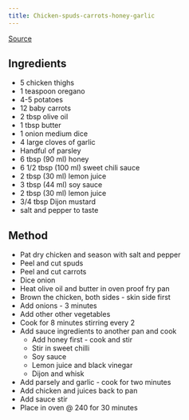 ```yaml
---
title: Chicken-spuds-carrots-honey-garlic
---
```

[Source](https://www.youtube.com/watch?v=IHazc7yxnto)

## Ingredients

- 5 chicken thighs
- 1 teaspoon oregano
- 4-5 potatoes
- 12 baby carrots
- 2 tbsp olive oil
- 1 tbsp butter
- 1 onion medium dice
- 4 large cloves of garlic
- Handful of parsley
- 6 tbsp (90 ml) honey
- 6 1/2 tbsp (100 ml) sweet chili sauce
- 2 tbsp (30 ml) lemon juice
- 3 tbsp (44 ml) soy sauce
- 2 tbsp (30 ml) lemon juice
- 3/4 tbsp Dijon mustard
- salt and pepper to taste

## Method

- Pat dry chicken and season with salt and pepper
- Peel and cut spuds
- Peel and cut carrots
- Dice onion
- Heat olive oil and butter in oven proof fry pan
- Brown the chicken, both sides - skin side first
- Add onions - 3 minutes
- Add other other vegetables
- Cook for 8 minutes stirring every 2
- Add sauce ingredients to another pan  and cook
  - Add honey first - cook and stir
  - Stir in sweet chilli
  - Soy sauce
  - Lemon juice and black vinegar
  - Dijon and whisk
- Add parsely and garlic - cook for two minutes
- Add chicken and juices back to pan
- Add sauce stir
- Place in oven @ 240 for 30 minutes